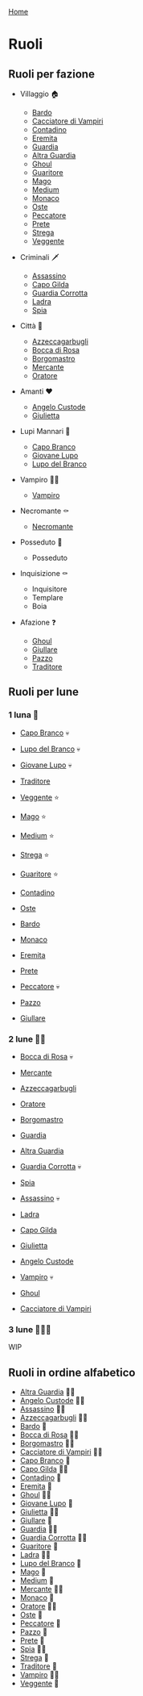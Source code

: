 [Home](/wherewolf-rules)

# Ruoli

## Ruoli per fazione

- Villaggio <span class='emoji'>🏠</span>
    - [Bardo](roles/bardo.md)
    - [Cacciatore di Vampiri](roles/cacciatore-di-vampiri.md)
    - [Contadino](roles/contadino.md)
    - [Eremita](roles/eremita.md)
    - [Guardia](roles/guardia.md)
    - [Altra Guardia](roles/guardia.md)
    - [Ghoul](roles/ghoul.md)
    - [Guaritore](roles/guaritore.md)
    - [Mago](roles/mago.md)
    - [Medium](roles/medium.md)
    - [Monaco](roles/monaco.md)
    - [Oste](roles/oste.md)
    - [Peccatore](roles/peccatore.md)
    - [Prete](roles/prete.md)
    - [Strega](roles/strega.md)
    - [Veggente](roles/veggente.md)

- Criminali <span class='emoji'>🗡️</span>
    - [Assassino](roles/assassino.md)
    - [Capo Gilda](roles/capo-gilda.md)
    - [Guardia Corrotta](roles/guardia-corrotta.md)
    - [Ladra](roles/ladra.md)
    - [Spia](roles/spia.md)

- Città <span class='emoji'>🏰</span>
    - [Azzeccagarbugli](roles/azzeccagarbugli.md)
    - [Bocca di Rosa](roles/bocca-di-rosa.md)
    - [Borgomastro](roles/borgomastro.md)
    - [Mercante](roles/mercante.md)
    - [Oratore](roles/oratore.md)

- Amanti <span class='emoji'>❤️</span>
    - [Angelo Custode](roles/angelo-custode.md)
    - [Giulietta](roles/giulietta.md)

- Lupi Mannari <span class='emoji'>🐺</span>
    - [Capo Branco](roles/capo-branco.md)
    - [Giovane Lupo](roles/giovane-lupo.md)
    - [Lupo del Branco](roles/lupo-del-branco.md)

- Vampiro <span class='emoji'>🧛‍♂️</span>
    - [Vampiro](roles/vampiro.md)

- Necromante <span class='emoji'>⚰️</span>
    - [Necromante](roles/necromante.md)

- Posseduto <span class='emoji'>👻</span>
    - Posseduto

- Inquisizione <span class='emoji'>⚰️</span>
    - Inquisitore
    - Templare
    - Boia

- Afazione <span class='emoji'>❓</span>
    - [Ghoul](roles/ghoul.md)
    - [Giullare](roles/giullare.md)
    - [Pazzo](roles/pazzo.md)
    - [Traditore](roles/traditore.md)

## Ruoli per lune

### 1 luna <span class='emoji'>🌙</span>

- [Capo Branco](roles/capo-branco.md) <span class='emoji'>💀</span>
- [Lupo del Branco](roles/lupo-del-branco.md) <span class='emoji'>💀</span>
- [Giovane Lupo](roles/giovane-lupo.md) <span class='emoji'>💀</span>
- [Traditore](roles/traditore.md)

- [Veggente](roles/veggente.md) <span class='emoji'>⭐</span>
- [Mago](roles/mago.md) <span class='emoji'>⭐</span>
- [Medium](roles/medium.md) <span class='emoji'>⭐</span>
- [Strega](roles/strega.md) <span class='emoji'>⭐</span>
- [Guaritore](roles/guaritore.md) <span class='emoji'>⭐</span>

- [Contadino](roles/contadino.md)
- [Oste](roles/oste.md)
- [Bardo](roles/bardo.md)
- [Monaco](roles/monaco.md)
- [Eremita](roles/eremita.md)
- [Prete](roles/prete.md)
- [Peccatore](roles/peccatore.md) <span class='emoji'>💀</span>

- [Pazzo](roles/pazzo.md)
- [Giullare](roles/giullare.md)

### 2 lune <span class='emoji'>🌙🌙</span>

- [Bocca di Rosa](roles/bocca-di-rosa.md) <span class='emoji'>💀</span>
- [Mercante](roles/mercante.md)
- [Azzeccagarbugli](roles/azzeccagarbugli.md)
- [Oratore](roles/oratore.md)
- [Borgomastro](roles/borgomastro.md)

- [Guardia](roles/guardia.md)
- [Altra Guardia](roles/guardia.md)
- [Guardia Corrotta](roles/guardia-corrotta.md) <span class='emoji'>💀</span>
- [Spia](roles/spia.md)
- [Assassino](roles/assassino.md) <span class='emoji'>💀</span>
- [Ladra](roles/ladra.md)
- [Capo Gilda](roles/capo-gilda.md)

- [Giulietta](roles/giulietta.md)
- [Angelo Custode](roles/angelo-custode.md)

- [Vampiro](roles/vampiro.md) <span class='emoji'>💀</span>
- [Ghoul](roles/ghoul.md)
- [Cacciatore di Vampiri](roles/cacciatore-di-vampiri.md)

### 3 lune <span class='emoji'>🌙🌙🌙</span>

WIP

## Ruoli in ordine alfabetico

- [Altra Guardia](roles/guardia.md) <span class='emoji'>🌙🌙</span>
- [Angelo Custode](roles/angelo-custode.md) <span class='emoji'>🌙🌙</span>
- [Assassino](roles/assassino.md) <span class='emoji'>🌙🌙</span>
- [Azzeccagarbugli](roles/azzeccagarbugli.md) <span class='emoji'>🌙🌙</span>
- [Bardo](roles/bardo.md) <span class='emoji'>🌙</span>
- [Bocca di Rosa](roles/bocca-di-rosa.md) <span class='emoji'>🌙🌙</span>
- [Borgomastro](roles/borgomastro.md) <span class='emoji'>🌙🌙</span>
- [Cacciatore di Vampiri](roles/cacciatore-di-vampiri.md) <span class='emoji'>🌙🌙</span>
- [Capo Branco](roles/capo-branco.md) <span class='emoji'>🌙</span>
- [Capo Gilda](roles/capo-gilda.md) <span class='emoji'>🌙🌙</span>
- [Contadino](roles/contadino.md) <span class='emoji'>🌙</span>
- [Eremita](roles/eremita.md) <span class='emoji'>🌙</span>
- [Ghoul](roles/ghoul.md) <span class='emoji'>🌙🌙</span>
- [Giovane Lupo](roles/giovane-lupo.md) <span class='emoji'>🌙</span>
- [Giulietta](roles/giulietta.md) <span class='emoji'>🌙🌙</span>
- [Giullare](roles/giullare.md) <span class='emoji'>🌙</span>
- [Guardia](roles/guardia.md) <span class='emoji'>🌙🌙</span>
- [Guardia Corrotta](roles/guardia-corrotta.md) <span class='emoji'>🌙🌙</span>
- [Guaritore](roles/guaritore.md) <span class='emoji'>🌙</span>
- [Ladra](roles/ladra.md) <span class='emoji'>🌙🌙</span>
- [Lupo del Branco](roles/lupo-del-branco.md) <span class='emoji'>🌙</span>
- [Mago](roles/mago.md) <span class='emoji'>🌙</span>
- [Medium](roles/medium.md) <span class='emoji'>🌙</span>
- [Mercante](roles/mercante.md) <span class='emoji'>🌙🌙</span>
- [Monaco](roles/monaco.md) <span class='emoji'>🌙</span>
- [Oratore](roles/oratore.md) <span class='emoji'>🌙🌙</span>
- [Oste](roles/oste.md) <span class='emoji'>🌙</span>
- [Peccatore](roles/peccatore.md) <span class='emoji'>🌙</span>
- [Pazzo](roles/pazzo.md) <span class='emoji'>🌙</span>
- [Prete](roles/prete.md) <span class='emoji'>🌙</span>
- [Spia](roles/spia.md) <span class='emoji'>🌙🌙</span>
- [Strega](roles/strega.md) <span class='emoji'>🌙</span>
- [Traditore](roles/traditore.md) <span class='emoji'>🌙</span>
- [Vampiro](roles/vampiro.md) <span class='emoji'>🌙🌙</span>
- [Veggente](roles/veggente.md) <span class='emoji'>🌙</span>
